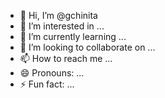 - 👋 Hi, I’m @gchinita
- 👀 I’m interested in ...
- 🌱 I’m currently learning ...
- 💞️ I’m looking to collaborate on ...
- 📫 How to reach me ...
- 😄 Pronouns: ...
- ⚡ Fun fact: ...

<!---
gchinita/gchinita is a ✨ special ✨ repository because its `README.md` (this file) appears on your GitHub profile.
You can click the Preview link to take a look at your changes.
--->
